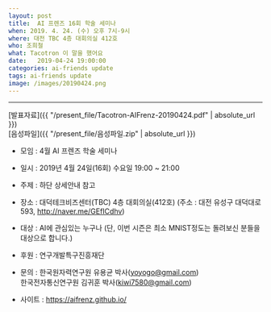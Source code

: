 ```yaml
---
layout: post
title:  AI 프렌즈 16회 학술 세미나
when: 2019. 4. 24. (수) 오후 7시-9시
where: 대전 TBC 4층 대회의실 412호
who: 조희철
what: Tacotron 이 말을 했어요
date:   2019-04-24 19:00:00
categories: ai-friends update
tags: ai-friends update
image: /images/20190424.png
---
```

***  
[발표자료]({{ "/present_file/Tacotron-AIFrenz-20190424.pdf" | absolute_url }})  
[음성파일]({{ "/present_file/음성파일.zip" | absolute_url }})  


- 모임 : 4월 AI 프렌즈 학술 세미나
- 일시 : 2019년 4월 24일(16회) 수요일 19:00 ~ 21:00
- 주제 : 하단 상세안내 참고
- 장소 : 대덕테크비즈센터(TBC) 4층 대회의실(412호)
             (주소 : 대전 유성구 대덕대로 593, http://naver.me/GEfICdhv)
- 대상 : AI에 관심있는 누구나
             (단, 이번 시즌은 최소 MNIST정도는 돌려보신 분들을 대상으로 합니다.)



- 후원 : 연구개발특구진흥재단  
- 문의 : 한국원자력연구원 유용균 박사(yoyogo@gmail.com)  
             한국전자통신연구원 김귀훈 박사(kiwi7580@gmail.com)  
- 사이트 : https://aifrenz.github.io/ 
